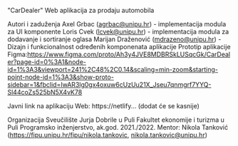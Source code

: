 "CarDealer"
Web aplikacija za prodaju automobila

Autori i zaduženja
Axel Grbac (agrbac@unipu.hr) - implementacija modula za UI komponente
Loris Cvek (lcvek@unipu.hr) - implementacija modula za dodavanje i sortiranje oglasa
Marijan Draženović (mdrazeno@unipu.hr) - Dizajn i funkcionalnost određenih komponenata aplikacije
Prototip aplikacije
Figma:https://www.figma.com/proto/Ah3y4JVE8MDBRSkLUSqcGk/CarDealer?page-id=0%3A1&node-id=1%3A3&viewport=241%2C48%2C0.14&scaling=min-zoom&starting-point-node-id=1%3A3&show-proto-sidebar=1&fbclid=IwAR3lg0gx4oxuw6cUzUu21X_Jseu7qnmgrf7YYQ-Sl44coZs525bN5X4vK78

Javni link na aplikaciju
Web: https://netlify... (dodat će se kasnije)

Organizacija
Sveučilište Jurja Dobrile u Puli
Fakultet ekonomije i turizma u Puli
Programsko inženjerstvo, ak.god. 2021./2022.
Mentor: Nikola Tanković (https://fipu.unipu.hr/fipu/nikola.tankovic, nikola.tankovic@unipu.hr)
